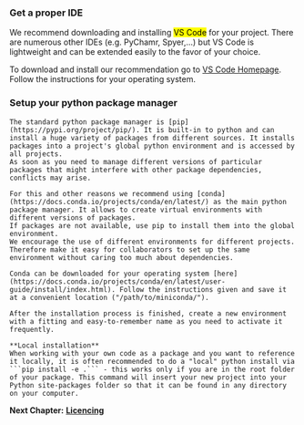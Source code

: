 ### Get a proper IDE


We recommend downloading and installing <mark>VS Code</mark> for your project.
There are numerous other IDEs (e.g. PyChamr, Spyer,...) but VS Code is lightweight and can be extended easily to the favor of your choice.

To download and install our recommendation go to [VS Code Homepage](https://code.visualstudio.com/download). Follow the instructions for your operating system.


### Setup your python package manager

    The standard python package manager is [pip](https://pypi.org/project/pip/). It is built-in to python and can install a huge variety of packages from different sources. It installs packages into a project's global python environment and is accessed by all projects.
    As soon as you need to manage different versions of particular packages that might interfere with other package dependencies, conflicts may arise.

    For this and other reasons we recommend using [conda](https://docs.conda.io/projects/conda/en/latest/) as the main python package manager. It allows to create virtual environments with different versions of packages.
    If packages are not available, use pip to install them into the global environment.
    We encourage the use of different environments for different projects. 
    Therefore make it easy for collaborators to set up the same environment without caring too much about dependencies.

    Conda can be downloaded for your operating system [here](https://docs.conda.io/projects/conda/en/latest/user-guide/install/index.html). Follow the instructions given and save it at a convenient location ("/path/to/miniconda/").

    After the installation process is finished, create a new environment with a fitting and easy-to-remember name as you need to activate it frequently.

    **Local installation**
    When working with your own code as a package and you want to reference it locally, it is often recommended to do a "local" python install via ```pip install -e .``` - this works only if you are in the root folder of your package. This command will insert your new project into your Python site-packages folder so that it can be found in any directory on your computer.

__Next Chapter:__ [__Licencing__](https://github.com/molinfo-vienna/wiki/blob/main/LICENCING.md)